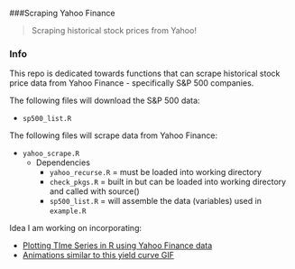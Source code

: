 ###Scraping Yahoo Finance

> Scraping historical stock prices from Yahoo!

### Info

This repo is dedicated towards functions that can scrape historical stock price data from Yahoo Finance - specifically S&P 500 companies.  

The following files will download the S&P 500 data:
* `sp500_list.R`

The following files will scrape data from Yahoo Finance:
* `yahoo_scrape.R`
  * Dependencies
    * `yahoo_recurse.R` = must be loaded into working directory
    * `check_pkgs.R` = built in but can be loaded into working directory and called with source()
    * `sp500_list.R` = will assemble the data (variables) used in `example.R`

Idea I am working on incorporating:
* [Plotting TIme Series in R using Yahoo Finance data](http://www.r-bloggers.com/plotting-time-series-in-r-using-yahoo-finance-data/)
* [Animations similar to this yield curve GIF](http://www.r-bloggers.com/treasury-yield-curve-from-the-volcker-era-through-greenspan/)

